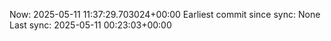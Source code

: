 Now: 2025-05-11 11:37:29.703024+00:00 Earliest commit since sync: None Last sync: 2025-05-11 00:23:03+00:00

